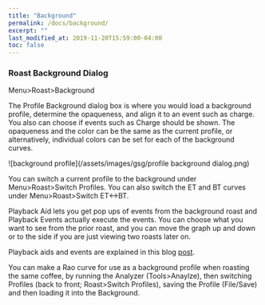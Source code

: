 ```yaml
---
title: "Background"
permalink: /docs/background/
excerpt: ""
last_modified_at: 2019-11-20T15:59:00-04:00
toc: false
---
```


### Roast Background Dialog

Menu>Roast>Background

The Profile Background dialog box is where you would load a background profile, determine the opaqueness, and align it to an event such as charge.  You also can choose if events such as Charge should be shown.  The opaqueness and the color can be the same as the current profile, or alternatively, individual colors can be set for each of the background curves.

![background profile](/assets/images/gsg/profile background dialog.png)

You can switch a current profile to the background under Menu>Roast>Switch Profiles.  You can also switch the ET and BT curves under Menu>Roast>Switch ET<->BT.

Playback Aid lets you get pop ups of events from the background roast and Playback Events actually execute the events. You can choose what you want to see from the prior roast, and you can move the graph up and down or to the side if you are just viewing two roasts later on.

Playback aids and events are explained in this blog [post](https://artisan-roasterscope.blogspot.de/2017/10/profile-templates.html).

You can make a Rao curve for use as a background profile when roasting the same coffee, by running the Analyzer (Tools>Anaylze), then switching Profiles (back to front; Roast>Switch Profiles), saving the Profile (File/Save) and then loading it into the Background.  

